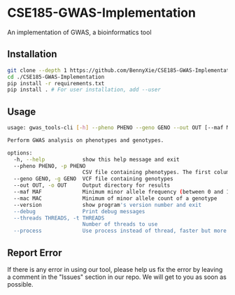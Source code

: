 # CSE185-GWAS-Implementation

An implementation of GWAS, a bioinformatics tool

## Installation


```bash
git clone --depth 1 https://github.com/BennyXie/CSE185-GWAS-Implementation
cd ./CSE185-GWAS-Implementation
pip install -r requirements.txt
pip install . # For user installation, add --user
```



## Usage

```bash
usage: gwas_tools-cli [-h] --pheno PHENO --geno GENO --out OUT [--maf MAF] [--mac MAC] [--version] [--debug] [--threads THREADS] [--process]

Perform GWAS analysis on phenotypes and genotypes.

options:
  -h, --help            show this help message and exit
  --pheno PHENO, -p PHENO
                        CSV file containing phenotypes. The first column must be sample ID and the second column must be numeric phenotype measurements.
  --geno GENO, -g GENO  VCF file containing genotypes
  --out OUT, -o OUT     Output directory for results
  --maf MAF             Minimum minor allele frequency (between 0 and 1)
  --mac MAC             Minimum of minor allele count of a genotype
  --version             show program's version number and exit
  --debug               Print debug messages
  --threads THREADS, -t THREADS
                        Number of threads to use
  --process             Use process instead of thread, faster but more memory usage
```

## Report Error

If there is any error in using our tool, please help us fix the error by leaving a 
comment in the "Issues" section in our repo. We will get to you as soon as possible.
